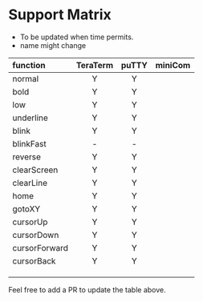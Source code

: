 
# Support Matrix

- To be updated when time permits.
- name might change


| function      | TeraTerm | puTTY |  miniCom  |
|:--------------|:--------:|:-----:|:---------:|
| normal        |     Y    |   Y   |           |
| bold          |     Y    |   Y   |           |
| low           |     Y    |   Y   |           |
| underline     |     Y    |   Y   |           |
| blink         |     Y    |   Y   |           |
| blinkFast     |     -    |   -   |           |
| reverse       |     Y    |   Y   |           |
| clearScreen   |     Y    |   Y   |           |
| clearLine     |     Y    |   Y   |           |
| home          |     Y    |   Y   |           |
| gotoXY        |     Y    |   Y   |           |
| cursorUp      |     Y    |   Y   |           |
| cursorDown    |     Y    |   Y   |           |
| cursorForward |     Y    |   Y   |           |
| cursorBack    |     Y    |   Y   |           |
|               |          |       |           |
|               |          |       |           |
|               |          |       |           |

Feel free to add a PR to update the table above.

